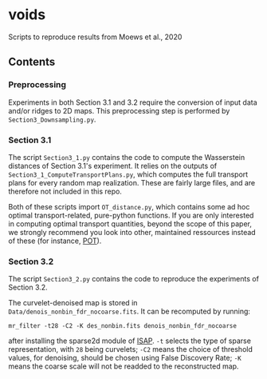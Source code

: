 # voids
Scripts to reproduce results from Moews et al., 2020

## Contents
### Preprocessing
Experiments in both Section 3.1 and 3.2 require the conversion of input data and/or ridges to 2D maps. This preprocessing step is performed by `Section3_Downsampling.py`.

### Section 3.1
The script `Section3_1.py` contains the code to compute the Wasserstein distances of Section 3.1's experiment. It relies on the outputs of `Section3_1_ComputeTransportPlans.py`, which computes the full transport plans for every random map realization. These are fairly large files, and are therefore not included in this repo.

Both of these scripts import `OT_distance.py`, which contains some ad hoc optimal transport-related, pure-python functions. If you are only interested in computing optimal transport quantities, beyond the scope of this paper, we strongly recommend you look into other, maintained ressources instead of these (for instance, [POT](https://github.com/rflamary/POT)).

### Section 3.2
The script `Section3_2.py` contains the code to reproduce the experiments of Section 3.2.

The curvelet-denoised map is stored in `Data/denois_nonbin_fdr_nocoarse.fits`. It can be recomputed by running:

```mr_filter -t28 -C2 -K des_nonbin.fits denois_nonbin_fdr_nocoarse```

after installing the sparse2d module of [ISAP](http://www.cosmostat.org/software/isap). `-t` selects the type of sparse representation, with `28` being curvelets; `-C2` means the choice of threshold values, for denoising, should be chosen using False Discovery Rate; `-K` means the coarse scale will not be readded to the reconstructed map.
